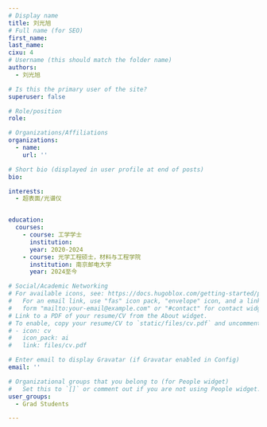 ```yaml
---
# Display name
title: 刘光旭
# Full name (for SEO)
first_name: 
last_name: 
cixu: 4
# Username (this should match the folder name)
authors:
  - 刘光旭

# Is this the primary user of the site?
superuser: false

# Role/position
role: 

# Organizations/Affiliations
organizations:
  - name: 
    url: ''

# Short bio (displayed in user profile at end of posts)
bio: 

interests:
  - 超表面/光谱仪


education:
  courses:
    - course: 工学学士
      institution: 
      year: 2020-2024
    - course: 光学工程硕士，材料与工程学院
      institution: 南京邮电大学
      year: 2024至今

# Social/Academic Networking
# For available icons, see: https://docs.hugoblox.com/getting-started/page-builder/#icons
#   For an email link, use "fas" icon pack, "envelope" icon, and a link in the
#   form "mailto:your-email@example.com" or "#contact" for contact widget.
# Link to a PDF of your resume/CV from the About widget.
# To enable, copy your resume/CV to `static/files/cv.pdf` and uncomment the lines below.
# - icon: cv
#   icon_pack: ai
#   link: files/cv.pdf

# Enter email to display Gravatar (if Gravatar enabled in Config)
email: ''

# Organizational groups that you belong to (for People widget)
#   Set this to `[]` or comment out if you are not using People widget.
user_groups:
  - Grad Students

---
```



